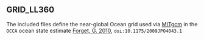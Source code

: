 
## GRID_LL360

The included files define the near-global Ocean grid used via [MITgcm](http://mitgcm.org) in the `OCCA` ocean state estimate [Forget, G. 2010](https://doi.org/10.1175/2009JPO4043.1), `doi:10.1175/2009JPO4043.1`
